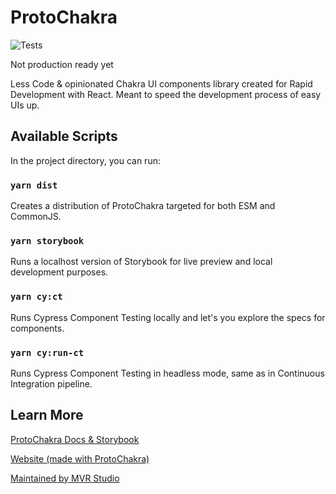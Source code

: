# ProtoChakra

![Tests](https://github.com/mvr-studio/protochakra/actions/workflows/tests.yml/badge.svg)

Not production ready yet

Less Code & opinionated Chakra UI components library created for Rapid Development with React.
Meant to speed the development process of easy UIs up.

## Available Scripts

In the project directory, you can run:

### `yarn dist`

Creates a distribution of ProtoChakra targeted for both ESM and CommonJS.

### `yarn storybook`

Runs a localhost version of Storybook for live preview and local development purposes.

### `yarn cy:ct`

Runs Cypress Component Testing locally and let's you explore the specs for components.

### `yarn cy:run-ct`

Runs Cypress Component Testing in headless mode, same as in Continuous Integration pipeline.

## Learn More

[ProtoChakra Docs & Storybook](https://protochakra-docs.mvr.studio/)

[Website (made with ProtoChakra)](https://protochakra.mvr.studio/)

[Maintained by MVR Studio](https://mvr.studio/)
